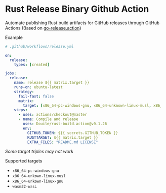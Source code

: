 # Rust Release Binary Github Action

Automate publishing Rust build artifacts for GitHub releases through GitHub Actions (Based on [go-release.action](https://github.com/ngs/go-release.action))

Example
```yml
# .github/workflows/release.yml

on:
  release:
    types: [created]

jobs:
  release:
    name: release ${{ matrix.target }}
    runs-on: ubuntu-latest
    strategy:
      fail-fast: false
      matrix:
        target: [x86_64-pc-windows-gnu, x86_64-unknown-linux-musl, x86_64-apple-darwin]
    steps:
      - uses: actions/checkout@master
      - name: Compile and release
        uses: Douile/rust-build.action@v0.1.26
        env:
          GITHUB_TOKEN: ${{ secrets.GITHUB_TOKEN }}
          RUSTTARGET: ${{ matrix.target }}
          EXTRA_FILES: "README.md LICENSE"
```
_Some target triples may not work_

Supported targets
- `x86_64-pc-windows-gnu`
- `x86_64-unkown-linux-musl`
- `x86_64-unkown-linux-gnu`
- `wasm32-wasi` 
